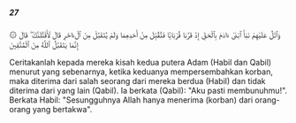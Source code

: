 ##### 27

<span class="ayah">۞ وَٱتْلُ عَلَيْهِمْ نَبَأَ ٱبْنَىْ ءَادَمَ بِٱلْحَقِّ إِذْ قَرَّبَا قُرْبَانًۭا فَتُقُبِّلَ مِنْ أَحَدِهِمَا وَلَمْ يُتَقَبَّلْ مِنَ ٱلْءَاخَرِ قَالَ لَأَقْتُلَنَّكَ ۖ قَالَ إِنَّمَا يَتَقَبَّلُ ٱللَّهُ مِنَ ٱلْمُتَّقِينَ</span>

<span class="ayah_translation">Ceritakanlah kepada mereka kisah kedua putera Adam (Habil dan Qabil) menurut yang sebenarnya, ketika keduanya mempersembahkan korban, maka diterima dari salah seorang dari mereka berdua (Habil) dan tidak diterima dari yang lain (Qabil). Ia berkata (Qabil): "Aku pasti membunuhmu!". Berkata Habil: "Sesungguhnya Allah hanya menerima (korban) dari orang-orang yang bertakwa".</span>

